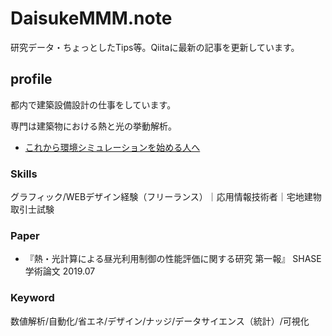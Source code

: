 # DaisukeMMM.note
研究データ・ちょっとしたTips等。Qiitaに最新の記事を更新しています。

## profile
都内で建築設備設計の仕事をしています。

専門は建築物における熱と光の挙動解析。
* [これから環境シミュレーションを始める人へ](envsim.md)

### Skills
グラフィック/WEBデザイン経験（フリーランス）｜応用情報技術者｜宅地建物取引士試験

### Paper
* 『熱・光計算による昼光利用制御の性能評価に関する研究 第一報』 SHASE学術論文 2019.07

### Keyword
数値解析/自動化/省エネ/デザイン/ナッジ/データサイエンス（統計）/可視化


